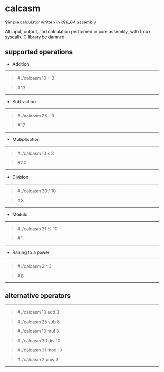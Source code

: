 # calcasm

Simple calculator written in x86_64 assembly

All input, output, and calculation performed in pure assembly, with Linux syscalls. C library be damned.

## supported operations

* Addition 
---
>\# ./calcasm 10 + 3

>\# 13
---

* Subtraction
---
>\# ./calcasm 25 - 8

>\# 17
---

* Multiplication
---
>\# ./calcasm 10 x 3

>\# 30
---

* Division
---
>\# ./calcasm 30 / 10

>\# 3
---

* Modulo
---
>\# ./calcasm 31 % 10

>\# 1
---

* Raising to a power
---
>\# ./calcasm 2 ^ 3

>\# 8
---

## alternative operators
---
>\# ./calcasm 10 add 3

>\# ./calcasm 25 sub 8

>\# ./calcasm 10 mul 3

>\# ./calcasm 30 div 10

>\# ./calcasm 31 mod 10

>\# ./calcasm 2 pow 3
---
